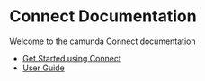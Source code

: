 # Connect Documentation

Welcome to the camunda Connect documentation

* [Get Started using Connect](get-started/index.md)
* [User Guide](user-guide/index.md)
